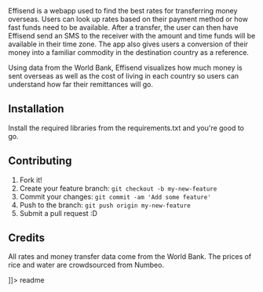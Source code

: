 <snippet>
  <content><![CDATA[
# ${1:EffiSend Web App}

Effisend is a webapp used to find the best rates for transferring money overseas. Users can look up rates based on their payment method or how fast funds need to be available. After a transfer, the user can then have Effisend send an SMS to the receiver with the amount and time funds will be available in their time zone. The app also gives users a conversion of their money into a familiar commodity in the destination country as a reference.

Using data from the World Bank, Effisend visualizes how much money is sent overseas as well as the cost of living in each country so users can understand how far their remittances will go.

## Installation

Install the required libraries from the requirements.txt and you're good to go.


## Contributing

1. Fork it!
2. Create your feature branch: `git checkout -b my-new-feature`
3. Commit your changes: `git commit -am 'Add some feature'`
4. Push to the branch: `git push origin my-new-feature`
5. Submit a pull request :D


## Credits

All rates and money transfer data come from the World Bank. The prices of rice and water are crowdsourced from Numbeo. 


]]></content>
  <tabTrigger>readme</tabTrigger>
</snippet>